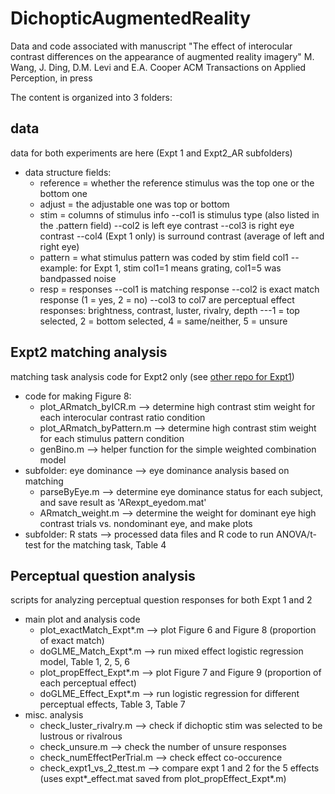 # DichopticAugmentedReality
Data and code associated with manuscript "The effect of interocular contrast differences on the appearance of augmented reality imagery"
M. Wang, J. Ding, D.M. Levi and E.A. Cooper
ACM Transactions on Applied Perception, in press

The content is organized into 3 folders:

## data
data for both experiments are here (Expt 1 and Expt2_AR subfolders)

- data structure fields:
	- reference = whether the reference stimulus was the top one or the bottom one
	- adjust = the adjustable one was top or bottom
	- stim = columns of stimulus info 
	      --col1 is stimulus type (also listed in the .pattern field)
	      --col2 is left eye contrast
	      --col3 is right eye contrast
              --col4 (Expt 1 only) is surround contrast (average of left and right eye)
	- pattern = what stimulus pattern was coded by stim field col1
	      -- example: for Expt 1, stim col1=1 means grating, col1=5 was bandpassed noise
	- resp = responses
	      --col1 is matching response
	      --col2 is exact match response (1 = yes, 2 = no)
	      --col3 to col7 are perceptual effect responses: brightness, contrast, luster, rivalry, depth
		  ---1 = top selected, 2 = bottom selected, 4 = same/neither, 5 = unsure


## Expt2 matching analysis 
matching task analysis code for Expt2 only (see [other repo for Expt1](https://github.com/eacooper/DichopticSpatialStructure))

- code for making Figure 8: 
	- plot_ARmatch_byICR.m --> determine high contrast stim weight for each interocular contrast ratio condition 
	- plot_ARmatch_byPattern.m --> determine high contrast stim weight for each stimulus pattern condition
	- genBino.m --> helper function for the simple weighted combination model
- subfolder: eye dominance --> eye dominance analysis based on matching
	- parseByEye.m --> determine eye dominance status for each subject, and save result as 'ARexpt_eyedom.mat'
	- ARmatch_weight.m --> determine the weight for dominant eye high contrast trials vs. nondominant eye, and make plots
- subfolder: R stats --> processed data files and R code to run ANOVA/t-test for the matching task, Table 4


## Perceptual question analysis 
scripts for analyzing perceptual question responses for both Expt 1 and 2

- main plot and analysis code
	- plot_exactMatch_Expt*.m --> plot Figure 6 and Figure 8 (proportion of exact match)
	- doGLME_Match_Expt*.m --> run mixed effect logistic regression model, Table 1, 2, 5, 6 
	- plot_propEffect_Expt*.m --> plot Figure 7 and Figure 9 (proportion of each perceptual effect)
	- doGLME_Effect_Expt*.m --> run logistic regression for different perceptual effects, Table 3, Table 7
- misc. analysis
	- check_luster_rivalry.m --> check if dichoptic stim was selected to be lustrous or rivalrous
	- check_unsure.m --> check the number of unsure responses
	- check_numEffectPerTrial.m --> check effect co-occurence
	- check_expt1_vs_2_ttest.m --> compare expt 1 and 2 for the 5 effects (uses expt*_effect.mat saved from plot_propEffect_Expt*.m)
